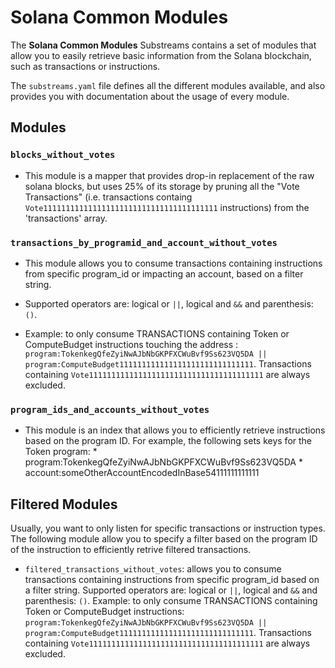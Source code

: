 # Solana Common Modules

The **Solana Common Modules** Substreams contains a set of modules that allow you to easily retrieve basic information from the Solana blockchain, such as transactions or instructions.

The `substreams.yaml` file defines all the different modules available, and also provides you with documentation about the usage of every module.

## Modules

### `blocks_without_votes`

* This module is a mapper that provides drop-in replacement of the raw solana blocks, but uses 25% of its storage by pruning all the "Vote Transactions" (i.e. transactions containg `Vote111111111111111111111111111111111111111` instructions) from the 'transactions' array.

### `transactions_by_programid_and_account_without_votes`

* This module allows you to consume transactions containing instructions from specific program_id or impacting an account, based on a filter string.

* Supported operators are: logical or `||`, logical and `&&` and parenthesis: `()`.

* Example: to only consume TRANSACTIONS containing Token or ComputeBudget instructions touching the address : `program:TokenkegQfeZyiNwAJbNbGKPFXCWuBvf9Ss623VQ5DA || program:ComputeBudget111111111111111111111111111111`.
Transactions containing `Vote111111111111111111111111111111111111111` are always excluded.

### `program_ids_and_accounts_without_votes`

* This module is an index that allows you to efficiently retrieve instructions based on the program ID.
      For example, the following sets keys for the Token program:
      * program:TokenkegQfeZyiNwAJbNbGKPFXCWuBvf9Ss623VQ5DA
      * account:someOtherAccountEncodedInBase54111111111111



## Filtered Modules

Usually, you want to only listen for specific transactions or instruction types. The following module allow you to specify a filter based on the program ID of the instruction to efficiently retrive filtered transactions.

- `filtered_transactions_without_votes`: allows you to consume transactions containing instructions from specific program_id based on a filter string.
  Supported operators are: logical or `||`, logical and `&&` and parenthesis: `()`.
  Example: to only consume TRANSACTIONS containing Token or ComputeBudget instructions: `program:TokenkegQfeZyiNwAJbNbGKPFXCWuBvf9Ss623VQ5DA || program:ComputeBudget111111111111111111111111111111`.
  Transactions containing `Vote111111111111111111111111111111111111111` are always excluded.